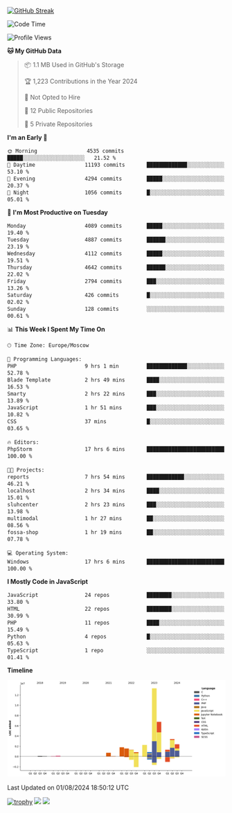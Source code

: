 [![GitHub Streak](https://github-readme-streak-stats.herokuapp.com/?user=yogik10)](https://git.io/streak-stats)
<!--START_SECTION:waka-->
![Code Time](http://img.shields.io/badge/Code%20Time-742%20hrs%2047%20mins-blue)

![Profile Views](http://img.shields.io/badge/Profile%20Views-1-blue)

**🐱 My GitHub Data** 

> 📦 1.1 MB Used in GitHub's Storage 
 > 
> 🏆 1,223 Contributions in the Year 2024
 > 
> 🚫 Not Opted to Hire
 > 
> 📜 12 Public Repositories 
 > 
> 🔑 5 Private Repositories 
 > 
**I'm an Early 🐤** 

```text
🌞 Morning                4535 commits        █████░░░░░░░░░░░░░░░░░░░░   21.52 % 
🌆 Daytime                11193 commits       █████████████░░░░░░░░░░░░   53.10 % 
🌃 Evening                4294 commits        █████░░░░░░░░░░░░░░░░░░░░   20.37 % 
🌙 Night                  1056 commits        █░░░░░░░░░░░░░░░░░░░░░░░░   05.01 % 
```
📅 **I'm Most Productive on Tuesday** 

```text
Monday                   4089 commits        █████░░░░░░░░░░░░░░░░░░░░   19.40 % 
Tuesday                  4887 commits        ██████░░░░░░░░░░░░░░░░░░░   23.19 % 
Wednesday                4112 commits        █████░░░░░░░░░░░░░░░░░░░░   19.51 % 
Thursday                 4642 commits        ██████░░░░░░░░░░░░░░░░░░░   22.02 % 
Friday                   2794 commits        ███░░░░░░░░░░░░░░░░░░░░░░   13.26 % 
Saturday                 426 commits         █░░░░░░░░░░░░░░░░░░░░░░░░   02.02 % 
Sunday                   128 commits         ░░░░░░░░░░░░░░░░░░░░░░░░░   00.61 % 
```


📊 **This Week I Spent My Time On** 

```text
🕑︎ Time Zone: Europe/Moscow

💬 Programming Languages: 
PHP                      9 hrs 1 min         █████████████░░░░░░░░░░░░   52.78 % 
Blade Template           2 hrs 49 mins       ████░░░░░░░░░░░░░░░░░░░░░   16.53 % 
Smarty                   2 hrs 22 mins       ███░░░░░░░░░░░░░░░░░░░░░░   13.89 % 
JavaScript               1 hr 51 mins        ███░░░░░░░░░░░░░░░░░░░░░░   10.82 % 
CSS                      37 mins             █░░░░░░░░░░░░░░░░░░░░░░░░   03.65 % 

🔥 Editors: 
PhpStorm                 17 hrs 6 mins       █████████████████████████   100.00 % 

🐱‍💻 Projects: 
reports                  7 hrs 54 mins       ████████████░░░░░░░░░░░░░   46.21 % 
localhost                2 hrs 34 mins       ████░░░░░░░░░░░░░░░░░░░░░   15.01 % 
sluhcenter               2 hrs 23 mins       ███░░░░░░░░░░░░░░░░░░░░░░   13.98 % 
multimodal               1 hr 27 mins        ██░░░░░░░░░░░░░░░░░░░░░░░   08.56 % 
fossa-shop               1 hr 19 mins        ██░░░░░░░░░░░░░░░░░░░░░░░   07.78 % 

💻 Operating System: 
Windows                  17 hrs 6 mins       █████████████████████████   100.00 % 
```

**I Mostly Code in JavaScript** 

```text
JavaScript               24 repos            ████████░░░░░░░░░░░░░░░░░   33.80 % 
HTML                     22 repos            ████████░░░░░░░░░░░░░░░░░   30.99 % 
PHP                      11 repos            ████░░░░░░░░░░░░░░░░░░░░░   15.49 % 
Python                   4 repos             █░░░░░░░░░░░░░░░░░░░░░░░░   05.63 % 
TypeScript               1 repo              ░░░░░░░░░░░░░░░░░░░░░░░░░   01.41 % 
```



**Timeline**

![Lines of Code chart](https://raw.githubusercontent.com/Yogik10/Yogik10/main/assets/bar_graph.png)


 Last Updated on 01/08/2024 18:50:12 UTC
<!--END_SECTION:waka-->
[![trophy](https://github-profile-trophy.vercel.app/?username=yogik10)](https://github.com/ryo-ma/github-profile-trophy)
![](https://github-profile-summary-cards.vercel.app/api/cards/profile-details?username=yogik10&theme=solarized_dark)
![](https://github-profile-summary-cards.vercel.app/api/cards/most-commit-language?username=yogik10&theme=solarized_dark)


